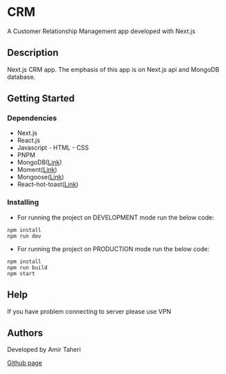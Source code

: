 # CRM

A Customer Relationship Management app developed with Next.js

## Description

Next.js CRM app. The emphasis of this app is on Next.js api and MongoDB database.

## Getting Started

### Dependencies

- Next.js
- React.js
- Javascript - HTML - CSS
- PNPM
- MongoDB([Link](https://www.mongodb.com/))
- Moment([Link](https://momentjs.com/))
- Mongoose([Link](https://mongoosejs.com/))
- React-hot-toast([Link](https://react-hot-toast.com/))

### Installing

- For running the project on DEVELOPMENT mode run the below code:

```
npm install
npm run dev
```

- For running the project on PRODUCTION mode run the below code:

```
npm install
npm run build
npm start
```

## Help

If you have problem connecting to server please use VPN

## Authors

Developed by Amir Taheri

[Github page](https://github.com/Amir-Taheri-Web)
